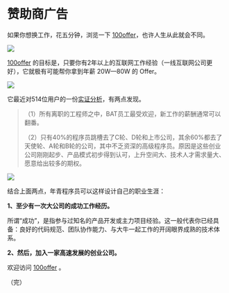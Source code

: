 # 赞助商广告

如果你想换工作，花五分钟，浏览一下 [100offer](http://100offer.com/)，也许人生从此就会不同。 

![](http://www.ruanyifeng.com/blogimg/asset/2015/bg2015090122.jpg)

[100offer](http://100offer.com/)  的目标是，只要你有2年以上的互联网工作经验（一线互联网公司更好），它就极有可能帮你拿到年薪 20W—80W 的 Offer。

![](http://www.ruanyifeng.com/blogimg/asset/2015/bg2015090121.jpg)

它最近对514位用户的一份[实证分析](http://weibo.com/p/1001603877592657992602)，有两点发现。

> （1）所有离职的工程师之中，BAT员工最受欢迎，新工作的薪酬通常可以翻番。
> 
> （2）只有40%的程序员跳槽去了C轮、D轮和上市公司，其余60%都去了天使轮、A轮和B轮的公司，其中不乏资深的高级程序员。原因是这些创业公司刚刚起步、产品模式初步得到认可，上升空间大、技术人才需求量大、愿意给出较多的期权。

![](http://tc.sinaimg.cn/maxwidth.2048/tc.service.weibo.com/p/blog_100offer_b0_upaiyun_com/05ac5f607ecc4337acd415baf2c63b5e.jpg)

结合上面两点，年青程序员可以这样设计自己的职业生涯：

**1、至少有一次大公司的成功工作经历。**

所谓“成功”，是指参与过知名的产品开发或主力项目经验。这一般代表你已经具备：良好的代码规范、团队协作能力、与大牛一起工作的开阔眼界成熟的技术体系。

**2、然后，加入一家高速发展的创业公司。**

欢迎访问 [100offer](http://100offer.com/) 。

（完）
